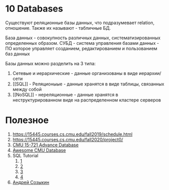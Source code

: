 # 10 Databases
Существуют реляционные базы данных, что подразумевает relation, отношение. Также их называют - табличные БД. 

База данных - совокупность различных данных, систематизированных определенных образом.
СУБД - система управления базами данных - ПО которое управляет созданием, редактированием и пользованием баз данных

Базы данных можно разделить на 3 типа:
1. Сетевые и иерархические - данные организованы в виде иерархии/сети
2. [[SQL]] - Реляционыые - данные хранятся в виде таблицы, связанных между собой
3. [[NoSQL]] - нереляционные - данные хранятся в неструктурированном виде на распределенном кластере серверов


# Полезное
1. https://15445.courses.cs.cmu.edu/fall2019/schedule.html
2. https://15445.courses.cs.cmu.edu/fall2020/project0/
3. [CMU 15-721 Advance Database](https://www.youtube.com/playlist?list=PLSE8ODhjZXjasmrEd2_Yi1deeE360zv5O)
4. [Awesome CMU Database](https://db.cs.cmu.edu/courses/)
5. SQL Tutorial
	1. [1](https://sqlzoo.net/wiki/SQL_Tutorial)
	2. [2](https://selectstarsql.com)
	3. [3](https://mystery.knightlab.com)
	4. [4](https://sqlbolt.com/lesson/select_queries_introduction)
6. [Андрей Созыкин](https://www.youtube.com/playlist?list=PLtPJ9lKvJ4oh5SdmGVusIVDPcELrJ2bsT)

